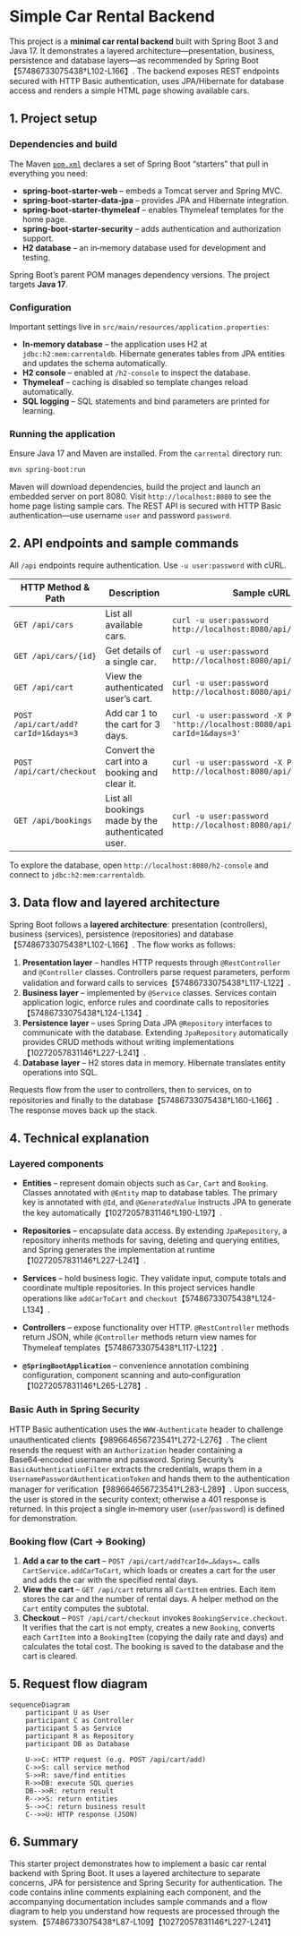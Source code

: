 # Simple Car Rental Backend

This project is a **minimal car rental backend** built with Spring Boot 3 and Java 17.  It demonstrates a layered architecture—presentation, business, persistence and database layers—as recommended by Spring Boot【57486733075438†L102-L166】.  The backend exposes REST endpoints secured with HTTP Basic authentication, uses JPA/Hibernate for database access and renders a simple HTML page showing available cars.

## 1. Project setup

### Dependencies and build

The Maven [`pom.xml`](pom.xml) declares a set of Spring Boot “starters” that pull in everything you need:

* **spring‑boot‑starter‑web** – embeds a Tomcat server and Spring MVC.
* **spring‑boot‑starter‑data‑jpa** – provides JPA and Hibernate integration.
* **spring‑boot‑starter‑thymeleaf** – enables Thymeleaf templates for the home page.
* **spring‑boot‑starter‑security** – adds authentication and authorization support.
* **H2 database** – an in‑memory database used for development and testing.

Spring Boot’s parent POM manages dependency versions.  The project targets **Java 17**.

### Configuration

Important settings live in `src/main/resources/application.properties`:

* **In‑memory database** – the application uses H2 at `jdbc:h2:mem:carrentaldb`.  Hibernate generates tables from JPA entities and updates the schema automatically.
* **H2 console** – enabled at `/h2-console` to inspect the database.
* **Thymeleaf** – caching is disabled so template changes reload automatically.
* **SQL logging** – SQL statements and bind parameters are printed for learning.

### Running the application

Ensure Java 17 and Maven are installed.  From the `carrental` directory run:

```bash
mvn spring-boot:run
```

Maven will download dependencies, build the project and launch an embedded server on port 8080.  Visit `http://localhost:8080` to see the home page listing sample cars.  The REST API is secured with HTTP Basic authentication—use username `user` and password `password`.

## 2. API endpoints and sample commands

All `/api` endpoints require authentication.  Use `-u user:password` with cURL.

| HTTP Method & Path | Description | Sample cURL |
|---|---|---|
| `GET /api/cars` | List all available cars. | `curl -u user:password http://localhost:8080/api/cars` |
| `GET /api/cars/{id}` | Get details of a single car. | `curl -u user:password http://localhost:8080/api/cars/1` |
| `GET /api/cart` | View the authenticated user’s cart. | `curl -u user:password http://localhost:8080/api/cart` |
| `POST /api/cart/add?carId=1&days=3` | Add car 1 to the cart for 3 days. | `curl -u user:password -X POST 'http://localhost:8080/api/cart/add?carId=1&days=3'` |
| `POST /api/cart/checkout` | Convert the cart into a booking and clear it. | `curl -u user:password -X POST http://localhost:8080/api/cart/checkout` |
| `GET /api/bookings` | List all bookings made by the authenticated user. | `curl -u user:password http://localhost:8080/api/bookings` |

To explore the database, open `http://localhost:8080/h2-console` and connect to `jdbc:h2:mem:carrentaldb`.

## 3. Data flow and layered architecture

Spring Boot follows a **layered architecture**: presentation (controllers), business (services), persistence (repositories) and database【57486733075438†L102-L166】.  The flow works as follows:

1. **Presentation layer** – handles HTTP requests through `@RestController` and `@Controller` classes.  Controllers parse request parameters, perform validation and forward calls to services【57486733075438†L117-L122】.
2. **Business layer** – implemented by `@Service` classes.  Services contain application logic, enforce rules and coordinate calls to repositories【57486733075438†L124-L134】.
3. **Persistence layer** – uses Spring Data JPA `@Repository` interfaces to communicate with the database.  Extending `JpaRepository` automatically provides CRUD methods without writing implementations【10272057831146†L227-L241】.
4. **Database layer** – H2 stores data in memory.  Hibernate translates entity operations into SQL.

Requests flow from the user to controllers, then to services, on to repositories and finally to the database【57486733075438†L160-L166】.  The response moves back up the stack.

## 4. Technical explanation

### Layered components

* **Entities** – represent domain objects such as `Car`, `Cart` and `Booking`.  Classes annotated with `@Entity` map to database tables.  The primary key is annotated with `@Id`, and `@GeneratedValue` instructs JPA to generate the key automatically【10272057831146†L190-L197】.

* **Repositories** – encapsulate data access.  By extending `JpaRepository`, a repository inherits methods for saving, deleting and querying entities, and Spring generates the implementation at runtime【10272057831146†L227-L241】.

* **Services** – hold business logic.  They validate input, compute totals and coordinate multiple repositories.  In this project services handle operations like `addCarToCart` and `checkout`【57486733075438†L124-L134】.

* **Controllers** – expose functionality over HTTP.  `@RestController` methods return JSON, while `@Controller` methods return view names for Thymeleaf templates【57486733075438†L117-L122】.

* **`@SpringBootApplication`** – convenience annotation combining configuration, component scanning and auto‑configuration【10272057831146†L265-L278】.

### Basic Auth in Spring Security

HTTP Basic authentication uses the `WWW‑Authenticate` header to challenge unauthenticated clients【989664656723541†L272-L276】.  The client resends the request with an `Authorization` header containing a Base64‑encoded username and password.  Spring Security’s `BasicAuthenticationFilter` extracts the credentials, wraps them in a `UsernamePasswordAuthenticationToken` and hands them to the authentication manager for verification【989664656723541†L283-L289】.  Upon success, the user is stored in the security context; otherwise a 401 response is returned.  In this project a single in‑memory user (`user`/`password`) is defined for demonstration.

### Booking flow (Cart → Booking)

1. **Add a car to the cart** – `POST /api/cart/add?carId=…&days=…` calls `CartService.addCarToCart`, which loads or creates a cart for the user and adds the car with the specified rental days.
2. **View the cart** – `GET /api/cart` returns all `CartItem` entries.  Each item stores the car and the number of rental days.  A helper method on the `Cart` entity computes the subtotal.
3. **Checkout** – `POST /api/cart/checkout` invokes `BookingService.checkout`.  It verifies that the cart is not empty, creates a new `Booking`, converts each `CartItem` into a `BookingItem` (copying the daily rate and days) and calculates the total cost.  The booking is saved to the database and the cart is cleared.

## 5. Request flow diagram

```mermaid
sequenceDiagram
    participant U as User
    participant C as Controller
    participant S as Service
    participant R as Repository
    participant DB as Database

    U->>C: HTTP request (e.g. POST /api/cart/add)
    C->>S: call service method
    S->>R: save/find entities
    R->>DB: execute SQL queries
    DB-->>R: return result
    R-->>S: return entities
    S-->>C: return business result
    C-->>U: HTTP response (JSON)
```

## 6. Summary

This starter project demonstrates how to implement a basic car rental backend with Spring Boot.  It uses a layered architecture to separate concerns, JPA for persistence and Spring Security for authentication.  The code contains inline comments explaining each component, and the accompanying documentation includes sample commands and a flow diagram to help you understand how requests are processed through the system.【57486733075438†L87-L109】【10272057831146†L227-L241】